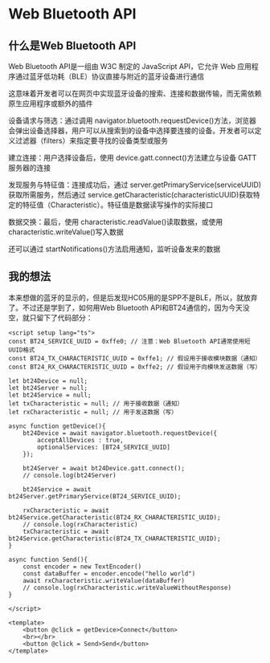 # Web Bluetooth API

## 什么是Web Bluetooth API

Web Bluetooth API是一组由 W3C 制定的 JavaScript API，它允许 Web 应用程序通过蓝牙低功耗（BLE）协议直接与附近的蓝牙设备进行通信

这意味着开发者可以在网页中实现蓝牙设备的搜索、连接和数据传输，而无需依赖原生应用程序或额外的插件

​​设备请求与筛选​​：通过调用 navigator.bluetooth.requestDevice()方法，浏览器会弹出设备选择器，用户可以从搜索到的设备中选择要连接的设备。开发者可以定义过滤器（filters）来指定要寻找的设备类型或服务

​​建立连接​​：用户选择设备后，使用 device.gatt.connect()方法建立与设备 GATT 服务器的连接

​​发现服务与特征值​​：连接成功后，通过 server.getPrimaryService(serviceUUID)获取所需服务，然后通过 service.getCharacteristic(characteristicUUID)获取特定的特征值（Characteristic）。特征值是数据读写操作的实际接口

​​数据交换​​：最后，使用 characteristic.readValue()读取数据，或使用 characteristic.writeValue()写入数据

还可以通过 startNotifications()方法启用通知，监听设备发来的数据


## 我的想法

本来想做的蓝牙的显示的，但是后发现HC05用的是SPP不是BLE，所以，就放弃了。不过还是学到了，如何用Web Bluetooth API和BT24通信的，因为今天没空，就只留下了代码部分：

```vue
<script setup lang="ts">
const BT24_SERVICE_UUID = 0xffe0; // 注意：Web Bluetooth API通常使用短UUID格式
const BT24_TX_CHARACTERISTIC_UUID = 0xffe1; // 假设用于接收模块数据（通知）
const BT24_RX_CHARACTERISTIC_UUID = 0xffe2; // 假设用于向模块发送数据（写）

let bt24Device = null;
let bt24Server = null;
let bt24Service = null;
let txCharacteristic = null; // 用于接收数据（通知）
let rxCharacteristic = null; // 用于发送数据（写）

async function getDevice(){
    bt24Device = await navigator.bluetooth.requestDevice({
        acceptAllDevices : true,
        optionalServices: [BT24_SERVICE_UUID]
    });

    bt24Server = await bt24Device.gatt.connect();
    // console.log(bt24Server)

    bt24Service = await bt24Server.getPrimaryService(BT24_SERVICE_UUID);

    rxCharacteristic = await bt24Service.getCharacteristic(BT24_RX_CHARACTERISTIC_UUID);
    // console.log(rxCharacteristic)
    txCharacteristic = await bt24Service.getCharacteristic(BT24_TX_CHARACTERISTIC_UUID);
}

async function Send(){
    const encoder = new TextEncoder()
    const dataBuffer = encoder.encode("hello world")
    await rxCharacteristic.writeValue(dataBuffer)
    // console.log(rxCharacteristic.writeValueWithoutResponse)
}

</script>

<template>
    <button @click = getDevice>Connect</button>
    <br></br>
    <button @click = Send>Send</button>
</template>
```
